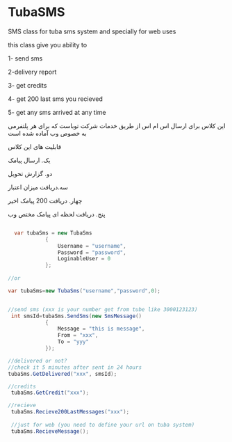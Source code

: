 # TubaSMS

SMS class for tuba sms system and specially for web uses

this class give you ability to

1- send sms

2-delivery report

3- get credits

4- get 200 last sms you recieved

5- get any sms arrived at any time


این کلاس برای  ارسال اس ام اس از طریق خدمات شرکت توباست که برای هر پلتفرمی به خصوص وب آماده شده است

قابلیت های این کلاس

یک. ارسال پیامک

دو. گزارش تحویل

سه.دریافت میزان اعتبار

چهار. دریافت 200 پیامک اخیر

پنج. دریافت لحظه ای پیامک مختص وب

```C#

  var tubaSms = new TubaSms
            {
                Username = "username",
                Password = "password",
                LoginableUser = 0
            };
            
//or

var tubaSms=new TubaSms("username","password",0);


//send sms (xxx is your number get from tube like 3000123123)
 int smsId=tubaSms.SendSms(new SmsMessage()
            {
                Message = "this is message",
                From = "xxx",
                To = "yyy"
            });

//delivered or not?
//check it 5 minutes after sent in 24 hours
tubaSms.GetDelivered("xxx", smsId);

//credits
 tubaSms.GetCredit("xxx");

//recieve
 tubaSms.Recieve200LastMessages("xxx");
 
 //just for web (you need to define your url on tuba system)
 tubaSms.RecieveMessage();


```

